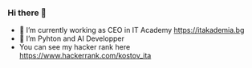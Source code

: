 ### Hi there 👋



- 🔭 I’m currently working as CEO in IT Academy https://itakademia.bg
- 🌱 I’m Pyhton and AI Developper
-  You can see my hacker rank here https://www.hackerrank.com/kostov_ita


